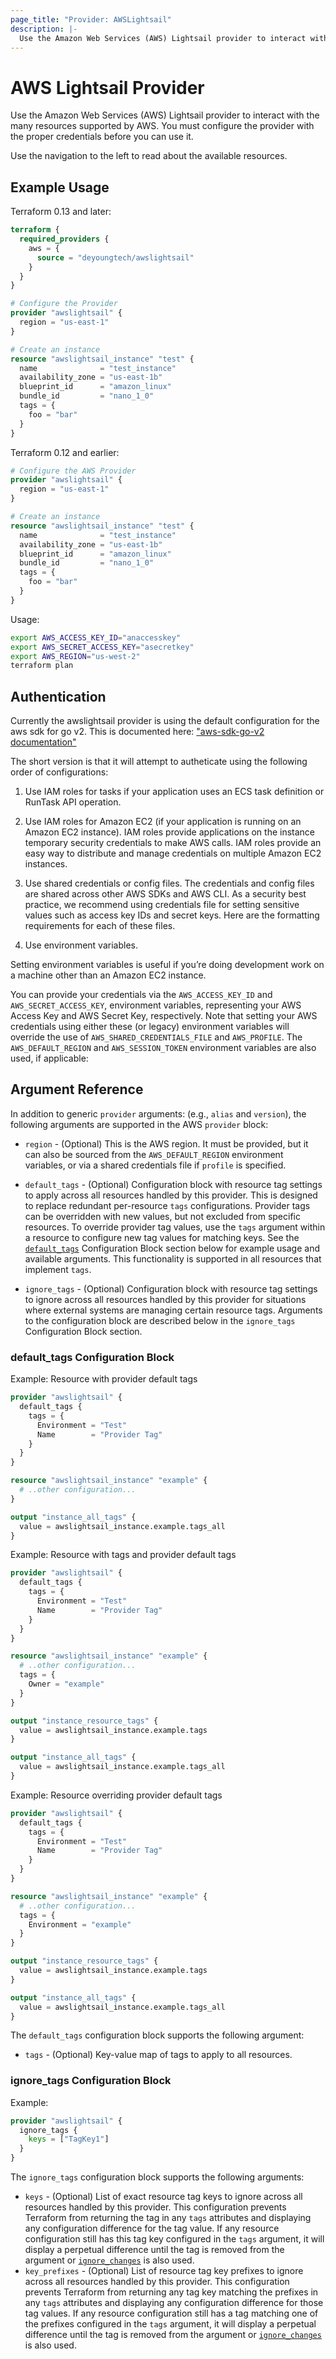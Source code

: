 ```yaml
---
page_title: "Provider: AWSLightsail"
description: |-
  Use the Amazon Web Services (AWS) Lightsail provider to interact with the many resources supported by AWS Lightsail. You must configure the provider with the proper credentials before you can use it.
---
```


# AWS Lightsail Provider

Use the Amazon Web Services (AWS) Lightsail provider to interact with the
many resources supported by AWS. You must configure the provider
with the proper credentials before you can use it.

Use the navigation to the left to read about the available resources.

## Example Usage

Terraform 0.13 and later:

```terraform
terraform {
  required_providers {
    aws = {
      source = "deyoungtech/awslightsail"
    }
  }
}

# Configure the Provider
provider "awslightsail" {
  region = "us-east-1"
}

# Create an instance
resource "awslightsail_instance" "test" {
  name              = "test_instance"
  availability_zone = "us-east-1b"
  blueprint_id      = "amazon_linux"
  bundle_id         = "nano_1_0"
  tags = {
    foo = "bar"
  }
}
```

Terraform 0.12 and earlier:

```terraform
# Configure the AWS Provider
provider "awslightsail" {
  region = "us-east-1"
}

# Create an instance
resource "awslightsail_instance" "test" {
  name              = "test_instance"
  availability_zone = "us-east-1b"
  blueprint_id      = "amazon_linux"
  bundle_id         = "nano_1_0"
  tags = {
    foo = "bar"
  }
}
```

Usage:

```sh
export AWS_ACCESS_KEY_ID="anaccesskey"
export AWS_SECRET_ACCESS_KEY="asecretkey"
export AWS_REGION="us-west-2"
terraform plan
```

## Authentication

Currently the awslightsail provider is using the default configuration for the aws sdk for go v2. This is documented here: ["aws-sdk-go-v2 documentation"](https://aws.github.io/aws-sdk-go-v2/docs/configuring-sdk/#specifying-credentials)

The short version is that it will attempt to autheticate using the following order of configurations:

1. Use IAM roles for tasks if your application uses an ECS task definition or RunTask API operation.

2. Use IAM roles for Amazon EC2 (if your application is running on an Amazon EC2 instance). IAM roles provide applications on the instance temporary security credentials to make AWS calls. IAM roles provide an easy way to distribute and manage credentials on multiple Amazon EC2 instances.

3. Use shared credentials or config files. The credentials and config files are shared across other AWS SDKs and AWS CLI. As a security best practice, we recommend using credentials file for setting sensitive values such as access key IDs and secret keys. Here are the formatting requirements for each of these files.

4. Use environment variables.

Setting environment variables is useful if you’re doing development work on a machine other than an Amazon EC2 instance.

You can provide your credentials via the `AWS_ACCESS_KEY_ID` and
`AWS_SECRET_ACCESS_KEY`, environment variables, representing your AWS
Access Key and AWS Secret Key, respectively.  Note that setting your
AWS credentials using either these (or legacy) environment variables
will override the use of `AWS_SHARED_CREDENTIALS_FILE` and `AWS_PROFILE`.
The `AWS_DEFAULT_REGION` and `AWS_SESSION_TOKEN` environment variables
are also used, if applicable:

## Argument Reference

In addition to generic `provider` arguments:
(e.g., `alias` and `version`), the following arguments are supported in the AWS
 `provider` block:

* `region` - (Optional) This is the AWS region. It must be provided, but
  it can also be sourced from the `AWS_DEFAULT_REGION` environment variables, or
  via a shared credentials file if `profile` is specified.

* `default_tags` - (Optional) Configuration block with resource tag settings to apply across all resources handled by this provider. This is designed to replace redundant per-resource `tags` configurations. Provider tags can be overridden with new values, but not excluded from specific resources. To override provider tag values, use the `tags` argument within a resource to configure new tag values for matching keys. See the [`default_tags`](#default_tags-configuration-block) Configuration Block section below for example usage and available arguments. This functionality is supported in all resources that implement `tags`.

* `ignore_tags` - (Optional) Configuration block with resource tag settings to ignore across all resources handled by this provider for situations where external systems are managing certain resource tags. Arguments to the configuration block are described below in the `ignore_tags` Configuration Block section.

### default_tags Configuration Block

Example: Resource with provider default tags

```terraform
provider "awslightsail" {
  default_tags {
    tags = {
      Environment = "Test"
      Name        = "Provider Tag"
    }
  }
}

resource "awslightsail_instance" "example" {
  # ..other configuration...
}

output "instance_all_tags" {
  value = awslightsail_instance.example.tags_all
}
```

Example: Resource with tags and provider default tags

```terraform
provider "awslightsail" {
  default_tags {
    tags = {
      Environment = "Test"
      Name        = "Provider Tag"
    }
  }
}

resource "awslightsail_instance" "example" {
  # ..other configuration...
  tags = {
    Owner = "example"
  }
}

output "instance_resource_tags" {
  value = awslightsail_instance.example.tags
}

output "instance_all_tags" {
  value = awslightsail_instance.example.tags_all
}
```

Example: Resource overriding provider default tags

```terraform
provider "awslightsail" {
  default_tags {
    tags = {
      Environment = "Test"
      Name        = "Provider Tag"
    }
  }
}

resource "awslightsail_instance" "example" {
  # ..other configuration...
  tags = {
    Environment = "example"
  }
}

output "instance_resource_tags" {
  value = awslightsail_instance.example.tags
}

output "instance_all_tags" {
  value = awslightsail_instance.example.tags_all
}
```

The `default_tags` configuration block supports the following argument:

* `tags` - (Optional) Key-value map of tags to apply to all resources.

### ignore_tags Configuration Block

Example:

```terraform
provider "awslightsail" {
  ignore_tags {
    keys = ["TagKey1"]
  }
}
```

The `ignore_tags` configuration block supports the following arguments:

* `keys` - (Optional) List of exact resource tag keys to ignore across all resources handled by this provider. This configuration prevents Terraform from returning the tag in any `tags` attributes and displaying any configuration difference for the tag value. If any resource configuration still has this tag key configured in the `tags` argument, it will display a perpetual difference until the tag is removed from the argument or [`ignore_changes`](https://www.terraform.io/docs/configuration/meta-arguments/lifecycle.html#ignore_changes) is also used.
* `key_prefixes` - (Optional) List of resource tag key prefixes to ignore across all resources handled by this provider. This configuration prevents Terraform from returning any tag key matching the prefixes in any `tags` attributes and displaying any configuration difference for those tag values. If any resource configuration still has a tag matching one of the prefixes configured in the `tags` argument, it will display a perpetual difference until the tag is removed from the argument or [`ignore_changes`](https://www.terraform.io/docs/configuration/meta-arguments/lifecycle.html#ignore_changes) is also used.
